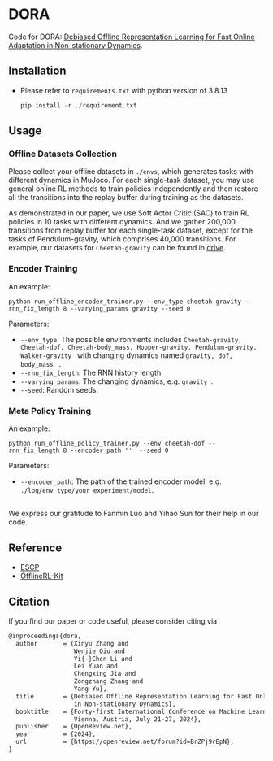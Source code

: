 

# DORA

Code for DORA: [Debiased Offline Representation Learning for Fast Online Adaptation in Non-stationary Dynamics](https://icml.cc/virtual/2024/poster/34708).

## Installation
- Please refer to `requirements.txt` with python version of 3.8.13

  ```python
  pip install -r ./requirement.txt
  ```

## Usage
### Offline Datasets Collection

Please collect your offline datasets in `./envs`, which generates tasks with different dynamics in MuJoco. For each single-task dataset, you may use general online RL methods to train policies independently and then restore all the transitions into the replay buffer during training as the datasets. 

As demonstrated in our paper, we use Soft Actor Critic (SAC) to train RL policies in 10 tasks with different dynamics. And we gather 200,000 transitions from replay buffer for each single-task dataset, except for the tasks of Pendulum-gravity, which comprises 40,000 transitions. For example, our datasets for `Cheetah-gravity` can be found in [drive](https://drive.google.com/drive/folders/1NmzHmzNY_P-ianKOXtKYsOtf-UHo5HZK?usp=sharing).

### Encoder Training

An example:

```
python run_offline_encoder_trainer.py --env_type cheetah-gravity --rnn_fix_length 8 --varying_params gravity --seed 0
```
Parameters:
- `--env_type`: The possible environments includes `Cheetah-gravity, Cheetah-dof, Cheetah-body_mass, Hopper-gravity, Pendulum-gravity, Walker-gravity ` with changing dynamics named  `gravity, dof, body_mass ` . 
- `--rnn_fix_length`: The RNN history length. 
- `--varying_params`: The changing dynamics, e.g. `gravity `.
- `--seed`: Random seeds.

### Meta Policy Training

An example:

```
python run_offline_policy_trainer.py --env cheetah-dof --rnn_fix_length 8 --encoder_path ''  --seed 0
```

Parameters:

- `--encoder_path`: The path of the trained encoder model, e.g. `./log/env_type/your_experiment/model`.

## 

We express our gratitude to Fanmin Luo and Yihao Sun for their help in our code.

## Reference

- [ESCP](https://github.com/FanmingL/ESCP)
- [OfflineRL-Kit](https://github.com/yihaosun1124/OfflineRL-Kit)


## Citation

If you find our paper or code useful, please consider citing via

```latex
@inproceedings{dora,
  author       = {Xinyu Zhang and
                  Wenjie Qiu and
                  Yi{-}Chen Li and
                  Lei Yuan and
                  Chengxing Jia and
                  Zongzhang Zhang and
                  Yang Yu},
  title        = {Debiased Offline Representation Learning for Fast Online Adaptation
                  in Non-stationary Dynamics},
  booktitle    = {Forty-first International Conference on Machine Learning, {ICML} 2024,
                  Vienna, Austria, July 21-27, 2024},
  publisher    = {OpenReview.net},
  year         = {2024},
  url          = {https://openreview.net/forum?id=BrZPj9rEpN},
}
```
